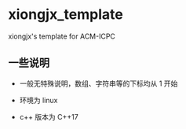 # xiongjx_template
xiongjx's template for ACM-ICPC


## 一些说明

- 一般无特殊说明，数组、字符串等的下标均从 1 开始

- 环境为 linux 

- c++ 版本为 C++17